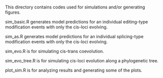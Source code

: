 This directory contains codes used for simulations and/or generating figures.

sim_basic.R generates model predictions for an individual editing-type modification events with only the cis-loci evolving.

sim_as.R generates model predictions for an individual splicing-type modification events with only the cis-loci evolving.

sim_evo.R is for simulating cis-trans coevolution.

sim_evo_tree.R is for simulating cis-loci evolution along a phylogenetic tree.

plot_sim.R is for analyzing results and generating some of the plots.
